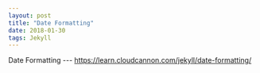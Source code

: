 ```yaml
---
layout: post
title: "Date Formatting"
date: 2018-01-30
tags: Jekyll
---
```


Date Formatting --- <https://learn.cloudcannon.com/jekyll/date-formatting/>

